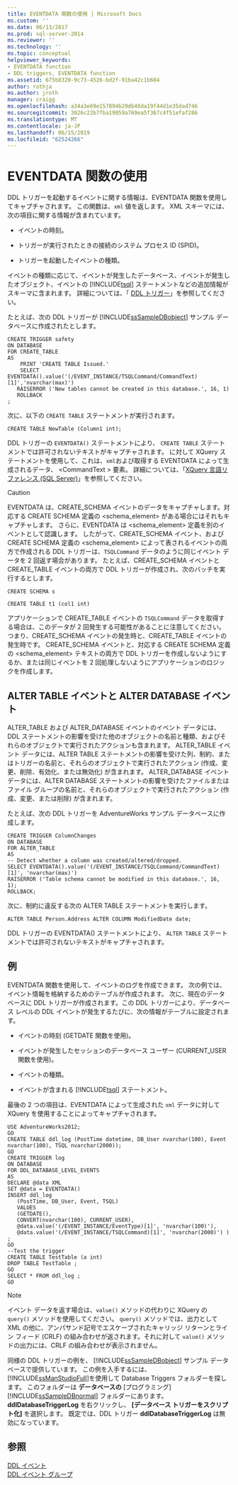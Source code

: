 ```yaml
---
title: EVENTDATA 関数の使用 | Microsoft Docs
ms.custom: ''
ms.date: 06/13/2017
ms.prod: sql-server-2014
ms.reviewer: ''
ms.technology: ''
ms.topic: conceptual
helpviewer_keywords:
- EVENTDATA function
- DDL triggers, EVENTDATA function
ms.assetid: 675b8320-9c73-4526-bd2f-91ba42c1b604
author: rothja
ms.author: jroth
manager: craigg
ms.openlocfilehash: a34a3e69e157894b29db48da19f44d1e35dad746
ms.sourcegitcommit: 3026c22b7fba19059a769ea5f367c4f51efaf286
ms.translationtype: MT
ms.contentlocale: ja-JP
ms.lasthandoff: 06/15/2019
ms.locfileid: "62524266"
---
```

# <a name="use-the-eventdata-function"></a>EVENTDATA 関数の使用
  DDL トリガーを起動するイベントに関する情報は、EVENTDATA 関数を使用してキャプチャされます。 この関数は、`xml` 値を返します。 XML スキーマには、次の項目に関する情報が含まれています。  
  
-   イベントの時刻。  
  
-   トリガーが実行されたときの接続のシステム プロセス ID (SPID)。  
  
-   トリガーを起動したイベントの種類。  
  
 イベントの種類に応じて、イベントが発生したデータベース、イベントが発生したオブジェクト、イベントの [!INCLUDE[tsql](../../includes/tsql-md.md)] ステートメントなどの追加情報がスキーマに含まれます。 詳細については、「 [DDL トリガー](ddl-triggers.md)」を参照してください。  
  
 たとえば、次の DDL トリガーが [!INCLUDE[ssSampleDBobject](../../includes/sssampledbobject-md.md)] サンプル データベースに作成されたとします。  
  
```  
CREATE TRIGGER safety   
ON DATABASE   
FOR CREATE_TABLE   
AS   
    PRINT 'CREATE TABLE Issued.'  
    SELECT EVENTDATA().value('(/EVENT_INSTANCE/TSQLCommand/CommandText)[1]','nvarchar(max)')  
   RAISERROR ('New tables cannot be created in this database.', 16, 1)   
   ROLLBACK  
;  
```  
  
 次に、以下の `CREATE TABLE` ステートメントが実行されます。  
  
 `CREATE TABLE NewTable (Column1 int);`  
  
 DDL トリガーの `EVENTDATA()` ステートメントにより、 `CREATE TABLE` ステートメントでは許可されないテキストがキャプチャされます。 に対して XQuery ステートメントを使用して、これは、`xml`および取得する EVENTDATA によって生成されるデータ、 \<CommandText > 要素。 詳細については、「[XQuery 言語リファレンス &#40;SQL Server&#41;](/sql/xquery/xquery-language-reference-sql-server)」を参照してください。  
  
> [!CAUTION]  
>  EVENTDATA は、CREATE_SCHEMA イベントのデータをキャプチャします。対応する CREATE SCHEMA 定義の <schema_element> がある場合にはそれもキャプチャします。 さらに、EVENTDATA は <schema_element> 定義を別のイベントとして認識します。 したがって、CREATE_SCHEMA イベント、および CREATE SCHEMA 定義の <schema_element> によって表されるイベントの両方で作成される DDL トリガーは、`TSQLCommand` データのように同じイベント データを 2 回返す場合があります。 たとえば、CREATE_SCHEMA イベントと CREATE_TABLE イベントの両方で DDL トリガーが作成され、次のバッチを実行するとします。  
>   
>  `CREATE SCHEMA s`  
>   
>  `CREATE TABLE t1 (col1 int)`  
>   
>  アプリケーションで CREATE_TABLE イベントの `TSQLCommand` データを取得する場合は、このデータが 2 回発生する可能性があることに注意してください。つまり、CREATE_SCHEMA イベントの発生時と、CREATE_TABLE イベントの発生時です。 CREATE_SCHEMA イベントと、対応する CREATE SCHEMA 定義の <schema_element> テキストの両方で DDL トリガーを作成しないようにするか、または同じイベントを 2 回処理しないようにアプリケーションのロジックを作成します。  
  
## <a name="alter-table-and-alter-database-events"></a>ALTER TABLE イベントと ALTER DATABASE イベント  
 ALTER_TABLE および ALTER_DATABASE イベントのイベント データには、DDL ステートメントの影響を受けた他のオブジェクトの名前と種類、およびそれらのオブジェクトで実行されたアクションも含まれます。 ALTER_TABLE イベント データには、ALTER TABLE ステートメントの影響を受けた列、制約、またはトリガーの名前と、それらのオブジェクトで実行されたアクション (作成、変更、削除、有効化、または無効化) が含まれます。 ALTER_DATABASE イベント データには、ALTER DATABASE ステートメントの影響を受けたファイルまたはファイル グループの名前と、それらのオブジェクトで実行されたアクション (作成、変更、または削除) が含まれます。  
  
 たとえば、次の DDL トリガーを AdventureWorks サンプル データベースに作成します。  
  
```  
CREATE TRIGGER ColumnChanges  
ON DATABASE   
FOR ALTER_TABLE  
AS  
-- Detect whether a column was created/altered/dropped.  
SELECT EVENTDATA().value('(/EVENT_INSTANCE/TSQLCommand/CommandText)[1]', 'nvarchar(max)')  
RAISERROR ('Table schema cannot be modified in this database.', 16, 1);  
ROLLBACK;  
```  
  
 次に、制約に違反する次の ALTER TABLE ステートメントを実行します。  
  
```  
ALTER TABLE Person.Address ALTER COLUMN ModifiedDate date;   
```  
  
 DDL トリガーの EVENTDATA() ステートメントにより、 `ALTER TABLE` ステートメントでは許可されないテキストがキャプチャされます。  
  
## <a name="example"></a>例  
 EVENTDATA 関数を使用して、イベントのログを作成できます。 次の例では、イベント情報を格納するためのテーブルが作成されます。 次に、現在のデータベースに DDL トリガーが作成されます。この DDL トリガーにより、データベース レベルの DDL イベントが発生するたびに、次の情報がテーブルに設定されます。  
  
-   イベントの時刻 (GETDATE 関数を使用)。  
  
-   イベントが発生したセッションのデータベース ユーザー (CURRENT_USER 関数を使用)。  
  
-   イベントの種類。  
  
-   イベントが含まれる [!INCLUDE[tsql](../../includes/tsql-md.md)] ステートメント。  
  
 最後の 2 つの項目は、EVENTDATA によって生成された `xml` データに対して XQuery を使用することによってキャプチャされます。  
  
```  
USE AdventureWorks2012;  
GO  
CREATE TABLE ddl_log (PostTime datetime, DB_User nvarchar(100), Event nvarchar(100), TSQL nvarchar(2000));  
GO  
CREATE TRIGGER log   
ON DATABASE   
FOR DDL_DATABASE_LEVEL_EVENTS   
AS  
DECLARE @data XML  
SET @data = EVENTDATA()  
INSERT ddl_log   
   (PostTime, DB_User, Event, TSQL)   
   VALUES   
   (GETDATE(),   
   CONVERT(nvarchar(100), CURRENT_USER),   
   @data.value('(/EVENT_INSTANCE/EventType)[1]', 'nvarchar(100)'),   
   @data.value('(/EVENT_INSTANCE/TSQLCommand)[1]', 'nvarchar(2000)') ) ;  
GO  
--Test the trigger  
CREATE TABLE TestTable (a int)  
DROP TABLE TestTable ;  
GO  
SELECT * FROM ddl_log ;  
GO  
```  
  
> [!NOTE]  
>  イベント データを返す場合は、`value()` メソッドの代わりに XQuery の `query()` メソッドを使用してください。 `query()` メソッドでは、出力として XML の他に、アンパサンド記号でエスケープされたキャリッジ リターンとライン フィード (CRLF) の組み合わせが返されます。それに対して `value()` メソッドの出力には、CRLF の組み合わせが表示されません。  
  
 同様の DDL トリガーの例を、 [!INCLUDE[ssSampleDBobject](../../includes/sssampledbobject-md.md)] サンプル データベースで提供しています。 この例を入手するには、 [!INCLUDE[ssManStudioFull](../../includes/ssmanstudiofull-md.md)]を使用して Database Triggers フォルダーを探します。 このフォルダーは **データベースの** [プログラミング] [!INCLUDE[ssSampleDBnormal](../../includes/sssampledbnormal-md.md)] フォルダーにあります。 **ddlDatabaseTriggerLog** を右クリックし、 **[データベース トリガーをスクリプト化]** を選択します。 既定では、DDL トリガー **ddlDatabaseTriggerLog** は無効になっています。  
  
## <a name="see-also"></a>参照  
 [DDL イベント](../triggers/ddl-events.md)   
 [DDL イベント グループ](../triggers/ddl-event-groups.md)  
  
  
